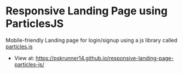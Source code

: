 # Responsive Landing Page using ParticlesJS
Mobile-friendly Landing page for login/signup using a js library called [particles.js](https://github.com/VincentGarreau/particles.js/)
 - View at: https://pskrunner14.github.io/responsive-landing-page-particles-js/

